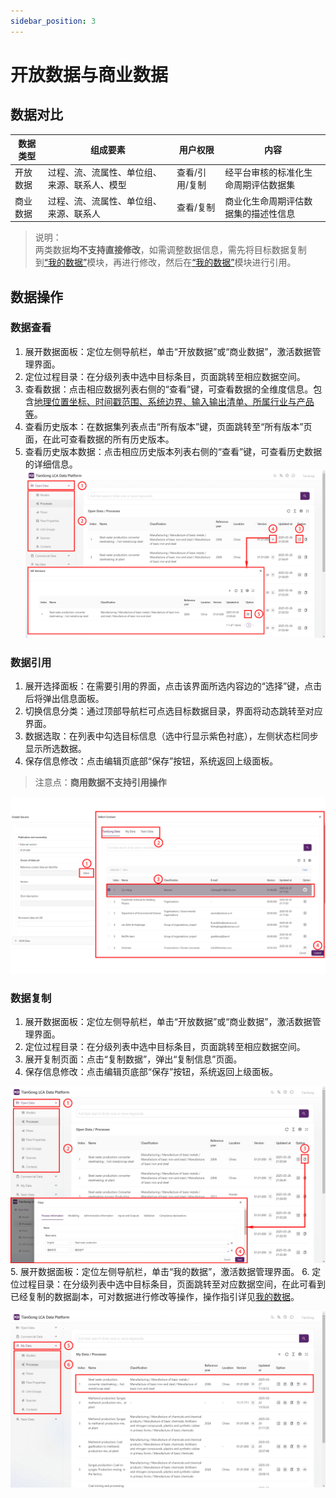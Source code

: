 ```yaml
---
sidebar_position: 3
---
```


# 开放数据与商业数据

## 数据对比
| 数据类型   | 组成要素                                   | 用户权限       | 内容                                                                 |
|------------|--------------------------------------------|----------------|--------------------------------------------------------------------------|
| 开放数据   | 过程、流、流属性、单位组、来源、联系人、模型 | 查看/引用/复制     |经平台审核的标准化生命周期评估数据集 |
| 商业数据   | 过程、流、流属性、单位组、来源、联系人      | 查看/复制     | 商业化生命周期评估数据集的描述性信息|

>说明：  
两类数据**均不支持直接修改**，如需调整数据信息，需先将目标数据复制到[“我的数据”](./create-my-data.md)模块，再进行修改，然后在[“我的数据”](./create-my-data.md)模块进行引用。

## 数据操作

### 数据查看

1. 展开数据面板：定位左侧导航栏，单击“开放数据”或“商业数据”，激活数据管理界面。
2. 定位过程目录：在分级列表中选中目标条目，页面跳转至相应数据空间。
3. 查看数据：点击相应数据列表右侧的“查看”键，可查看数据的全维度信息。包含[地理位置坐标、时间戳范围、系统边界、输入输出清单、所属行业与产品等](https://www.carbonfootprint.network/docs/cifa-guidelines/lca-database-guideline/chapter-6-appendix#%E4%BA%A7%E5%93%81%E6%B5%81%E5%88%86%E7%B1%BB)。
4. 查看历史版本：在数据集列表点击“所有版本”键，页面跳转至“所有版本”页面，在此可查看数据的所有历史版本。
5. 查看历史版本数据：点击相应历史版本列表右侧的“查看”键，可查看历史数据的详细信息。
 ![](./img/open1.png)

### 数据引用

1. 展开选择面板：在需要引用的界面，点击该界面所选内容边的“选择”键，点击后将弹出信息面板。  
2. 切换信息分类：通过顶部导航栏可点选目标数据目录，界面将动态跳转至对应界面。  
3. 数据选取：在列表中勾选目标信息（选中行显示紫色衬底），左侧状态栏同步显示所选数据。   
4. 保存信息修改：点击编辑页底部“保存”按钮，系统返回上级面板。
>注意点：**商用数据不支持引用操作**

![](./img/choose.png)  

### 数据复制  

1. 展开数据面板：定位左侧导航栏，单击“开放数据”或“商业数据”，激活数据管理界面。
2. 定位过程目录：在分级列表中选中目标条目，页面跳转至相应数据空间。
3. 展开复制页面：点击“复制数据”，弹出“复制信息”页面。
4. 保存信息修改：点击编辑页底部“保存”按钮，系统返回上级面板。

![](./img/open2.png)
5. 展开数据面板：定位左侧导航栏，单击“我的数据”，激活数据管理界面。
6. 定位过程目录：在分级列表中选中目标条目，页面跳转至对应数据空间，在此可看到已经复制的数据副本，可对数据进行修改等操作，操作指引详见[我的数据](./create-my-data.md)。

![](./img/open3.png)
